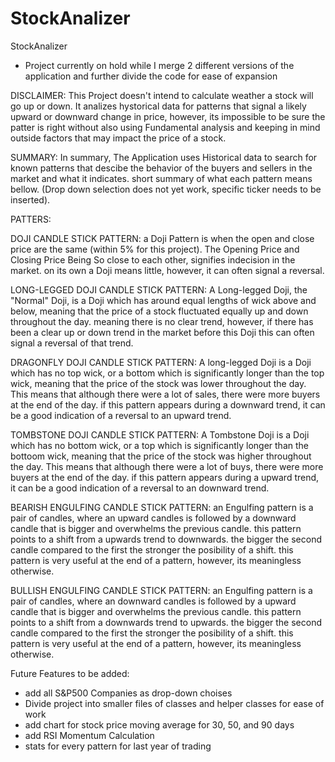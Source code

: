 # StockAnalizer
StockAnalizer

- Project currently on hold while I merge 2 different versions of the application and further divide the code for ease of expansion

DISCLAIMER: This Project doesn't intend to calculate weather a stock will go up or down. It analizes hystorical data for patterns that signal a likely upward or downward change in price, however, its impossible to be sure the patter is right without also using Fundamental analysis and keeping in mind outside factors that may impact the price of a stock.

SUMMARY:
In summary, The Application uses Historical data to search for known patterns that descibe the behavior of the buyers and sellers in the market and what it indicates.
short summary of what each pattern means bellow. (Drop down selection does not yet work, specific ticker needs to be inserted). 

PATTERS:

DOJI CANDLE STICK PATTERN:
a Doji Pattern is when the open and close price are the same (within 5% for this project).
The Opening Price and Closing Price Being So close to each other, signifies indecision in the market.
on its own a Doji means little, however, it can often signal a reversal.

LONG-LEGGED DOJI CANDLE STICK PATTERN:
A Long-legged Doji, the "Normal" Doji, is a Doji which has around equal lengths of wick above and below, meaning that the price of a stock fluctuated equally up and down throughout the day. meaning there is no clear trend, however, if there has been a clear up or down trend in the market before this Doji this can often signal a reversal of that trend.

DRAGONFLY DOJI CANDLE STICK PATTERN:
A long-legged Doji is a Doji which has no top wick, or a bottom which is significantly longer than the top wick, meaning that the price of the stock was lower throughout the day. This means that although there were a lot of sales, there were more buyers at the end of the day. if this pattern appears during a downward trend, it can be a good indication of a reversal to an upward trend.

TOMBSTONE DOJI CANDLE STICK PATTERN:
A Tombstone Doji is a Doji which has no bottom wick, or a top which is significantly longer than the bottoom wick, meaning that the price of the stock was higher throughout the day. This means that although there were a lot of buys, there were more buyers at the end of the day. if this pattern appears during a upward trend, it can be a good indication of a reversal to an downward trend.

BEARISH ENGULFING CANDLE STICK PATTERN:
an Engulfing pattern is a pair of candles, where an upward candles is followed by a downward candle that is bigger and overwhelms the previous candle.
this pattern points to a shift from a upwards trend to downwards. the bigger the second candle compared to the first the stronger the posibility of a shift.
this pattern is very useful at the end of a pattern, however, its meaningless otherwise.


BULLISH ENGULFING CANDLE STICK PATTERN:
an Engulfing pattern is a pair of candles, where an downward candles is followed by a upward candle that is bigger and overwhelms the previous candle.
this pattern points to a shift from a downwards trend to upwards. the bigger the second candle compared to the first the stronger the posibility of a shift.
this pattern is very useful at the end of a pattern, however, its meaningless otherwise.


Future Features to be added:
- add all S&P500 Companies as drop-down choises
- Divide project into smaller files of classes and helper classes for ease of work
- add chart for stock price moving average for 30, 50, and 90 days
- add RSI Momentum Calculation
- stats for every pattern for last year of trading 
